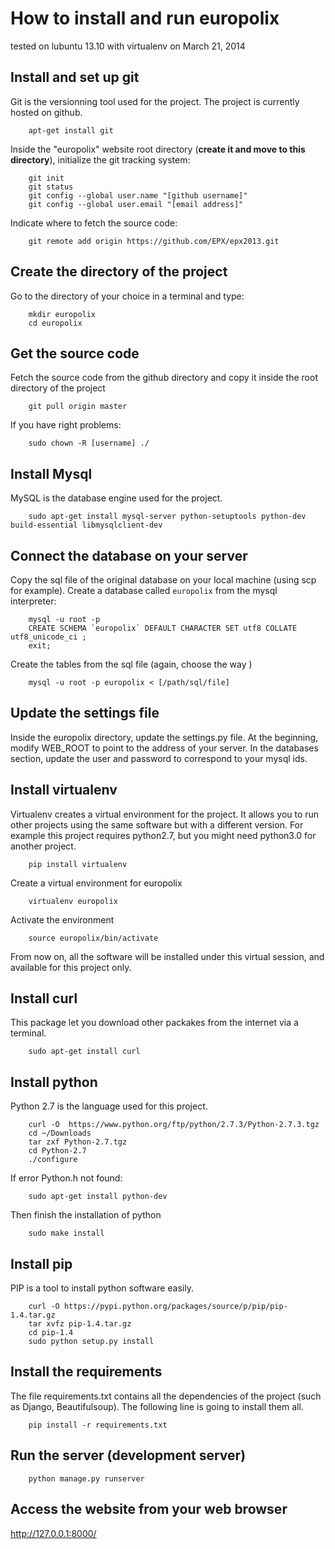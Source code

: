 # How to install and run europolix
tested on lubuntu 13.10 with virtualenv on March 21, 2014



## Install and set up git
Git is the versionning tool used for the project. The project is currently hosted on github.
```shell
    apt-get install git
```

Inside the "europolix" website root directory (**create it and move to this directory**), initialize the git tracking system:

```shell
    git init
    git status
    git config --global user.name "[github username]"
    git config --global user.email "[email address]"
```

Indicate where to fetch the source code:

```shell
    git remote add origin https://github.com/EPX/epx2013.git
```

## Create the directory of the project
Go to the directory of your choice in a terminal and type:

```shell
    mkdir europolix
    cd europolix
```

## Get the source code
Fetch the source code from the github directory and copy it inside the root directory of the project

```shell
    git pull origin master
```

If you have right problems:

```shell
    sudo chown -R [username] ./
```


## Install Mysql
MySQL is the database engine used for the project.

```shell
    sudo apt-get install mysql-server python-setuptools python-dev build-essential libmysqlclient-dev
```

## Connect the database on your server
Copy the sql file of the original database on your local machine (using scp for example).
Create a database called `europolix` from the mysql interpreter:

```shell
    mysql -u root -p
    CREATE SCHEMA `europolix` DEFAULT CHARACTER SET utf8 COLLATE utf8_unicode_ci ;
    exit;
```

Create the tables from the sql file (again, choose the way )

```shell
    mysql -u root -p europolix < [/path/sql/file]
```


## Update the settings file
Inside the europolix directory, update the settings.py file.
At the beginning, modify WEB_ROOT to point to the address of your server.
In the databases section, update the user and password to correspond to your mysql ids.



## Install virtualenv
Virtualenv creates a virtual environment for the project. It allows you to run other projects  using the same software but with a different version.
For example this project requires python2.7, but you might need python3.0 for another project.

```shell
    pip install virtualenv
```

Create a virtual environment for europolix
```shell
    virtualenv europolix
```

Activate the environment
```shell
    source europolix/bin/activate
```
From now on, all the software will be installed under this virtual session, and available for this project only.





## Install curl
This package let you download other packakes from the internet via a terminal.

```shell
    sudo apt-get install curl
```

## Install python
Python 2.7 is the language used for this project.

```shell
    curl -O  https://www.python.org/ftp/python/2.7.3/Python-2.7.3.tgz
    cd ~/Downloads
    tar zxf Python-2.7.tgz
    cd Python-2.7
    ./configure
```

If error Python.h not found:

```shell
    sudo apt-get install python-dev
```

Then finish the installation of python

```shell
    sudo make install
```


## Install pip
PIP is a tool to install python software easily.

```shell
    curl -O https://pypi.python.org/packages/source/p/pip/pip-1.4.tar.gz
    tar xvfz pip-1.4.tar.gz
    cd pip-1.4
    sudo python setup.py install
```



## Install the requirements
The file requirements.txt contains all the dependencies of the project (such as Django, Beautifulsoup). The following line is going to install them all.

```shell
    pip install -r requirements.txt
```



## Run the server (development server)

```shell
    python manage.py runserver
```

## Access the website from your web browser
http://127.0.0.1:8000/

